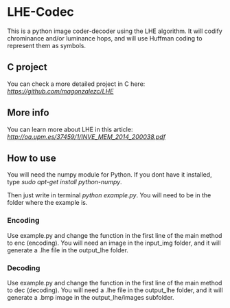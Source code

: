 # LHE-Codec



This is a python image coder-decoder using the LHE algorithm. It will codify chrominance and/or luminance hops, and will use Huffman coding to represent them as symbols.



## C project



You can check a more detailed project in C here: *https://github.com/magonzalezc/LHE*



## More info



You can learn more about LHE in this article: *http://oa.upm.es/37459/1/INVE_MEM_2014_200038.pdf*



## How to use

You will need the numpy module for Python. If you dont have it installed, type *sudo apt-get install python-numpy*.


Then just write in terminal *python example.py*. You will need to be in the folder where the example is.



### Encoding



Use example.py and change the function in the first line of the main method to enc (encoding). You will need an image in the input_img folder, and it will generate a .lhe file in the output_lhe folder.



### Decoding



Use example.py and change the function in the first line of the main method to dec (decoding). You will need a .lhe file in the output_lhe folder, and it will generate a .bmp image in the output_lhe/images subfolder.
